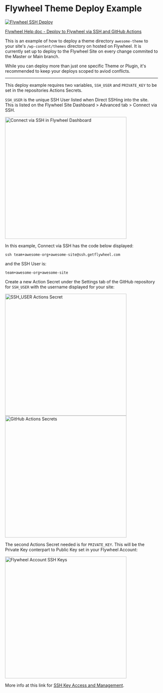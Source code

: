 # Flywheel Theme Deploy Example

[![Flywheel SSH Deploy](https://github.com/matthewselby/fly-theme-deploy/actions/workflows/main.yml/badge.svg?branch=main)](https://github.com/matthewselby/fly-theme-deploy/actions/workflows/main.yml)

[Flywheel Help doc - Deploy to Flywheel via SSH and GitHub Actions](https://getflywheel.com/wordpress-support/deploying-to-flywheel-via-ssh-and-github-actions/)

This is an example of how to deploy a theme directory `awesome-theme` to your site's `/wp-content/themes` directory on hosted on Flywheel. It is currently set up to deploy to the Flywheel Site on every change commited to the Master or Main branch.

While you can deploy more than just one specific Theme or Plugin, it's recommended to keep your deploys scoped to aviod conflicts.

---

This deploy example requires two variables, `SSH_USER` and `PRIVATE_KEY` to be set in the repositories Actions Secrets.

`SSH_USER` is the unique SSH User listed when Direct SSHing into the site. This is listed on the Flywheel Site Dashboard > Advanced tab > Connect via SSH.

<img width="400" alt="Connect via SSH in Flywheel Dashboard" src="https://user-images.githubusercontent.com/14359078/193362754-440162ea-2e11-42cc-84ed-477747f379ac.png">

In this example, Connect via SSH has the code below displayed:

`ssh team+awesome-org+awesome-site@ssh.getflywheel.com`

and the SSH User is:

`team+awesome-org+awesome-site`

Create a new Action Secret under the Settings tab of the GitHub repository for `SSH_USER` with the username displayed for your site:

<img width="400" alt="SSH_USER Actions Secret" src="https://user-images.githubusercontent.com/14359078/193364020-cb0c4970-e42e-4960-857e-19df70809230.png">
<img width="400" alt="GitHub Actions Secrets" src="https://user-images.githubusercontent.com/14359078/193364037-758e1864-9a8a-45e6-aab9-411f056a2dee.png">


The second Actions Secret needed is for `PRIVATE_KEY`. This will be the Private Key conterpart to Public Key set in your Flywheel Account:

<img width="400" alt="Flywheel Account SSH Keys" src="https://user-images.githubusercontent.com/14359078/193363295-6fa863f3-d13a-4745-a81d-078270c93773.png">

More info at this link for [SSH Key Access and Management](https://getflywheel.com/wordpress-support/ssh-key-access-and-management/).
